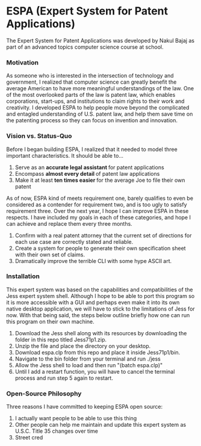 # ESPA (Expert System for Patent Applications)

The Expert System for Patent Applications was developed by Nakul Bajaj as part of an advanced topics computer science course at school.

### Motivation

As someone who is interested in the intersection of technology and government, I realized that computer science can greatly benefit the average American to have more meaningful understandings of the law. One of the most overlooked parts of the law is patent law, which enables corporations, start-ups, and institutions to claim rights to their work and creativity. I developed ESPA to help people move beyond the complicated and entagled understanding of U.S. patent law, and help them save time on the patenting process so they can focus on invention and innovation.

### Vision vs. Status-Quo

Before I began building ESPA, I realized that it needed to model three important characteristics. It should be able to...

1. Serve as an <b> accurate legal assistant </b> for patent applications
2. Encompass <b> almost every detail </b> of patent law applications
3. Make it at least <b> ten times easier </b> for the average Joe to file their own patent

As of now, ESPA kind of meets requirement one, barely qualifies to even be considered as a contender for requirement two, and is too ugly to satisfy requirement three. Over the next year, I hope I can improve ESPA in these respects. I have included my goals in each of these categories, and hope I can achieve and replace them every three months.

1. Confirm with a real patent attorney that the current set of directions for each use case are correctly stated and reliable.
2. Create a system for people to generate their own specification sheet with their own set of claims.
3. Dramatically improve the terrible CLI with some hype ASCII art.

### Installation

This expert system was based on the capabilities and compatibilities of the Jess expert system shell. Although I hope to be able to port this program so it is more accessible with a GUI and perhaps even make it into its own native desktop application, we will have to stick to the limitations of Jess for now. With that being said, the steps below outline briefly how one can run this program on their own machine.

1. Download the Jess shell along with its resources by downloading the folder in this repo titled Jess71p1.zip.
2. Unzip the file and place the directory on your desktop.
3. Download espa.clp from this repo and place it inside Jess71p1/bin.
4. Navigate to the bin folder from your terminal and run ./jess
5. Allow the Jess shell to load and then run "(batch espa.clp)"
6. Until I add a restart function, you will have to cancel the terminal process and run step 5 again to restart.

### Open-Source Philosophy

Three reasons I have committed to keeping ESPA open source:

1. I actually want people to be able to use this thing
2. Other people can help me maintain and update this expert system as U.S.C. Title 35 changes over time
3. Street cred
